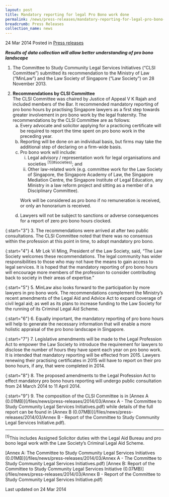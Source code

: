 ```yaml
---
layout: post
title: Mandatory reporting for legal Pro Bono work done
permalink: /news/press-releases/mandatory-reporting-for-legal-pro-bono-work-done
breadcrumb: Press Releases
collection_name: news
---
```


24 Mar 2014 Posted in [Press releases](/news/press-releases)


***Results of data collection will allow better understanding of pro bono landscape***

1. The Committee to Study Community Legal Services Initiatives (“CLSI Committee”) submitted its recommendation to the Ministry of Law (“MinLaw”) and the Law Society of Singapore (“Law Society”) on 28 November 2013.

<ol start="2">
<li><strong>Recommendations by CLSI Committee</strong>
<br>
The CLSI Committee was chaired by Justice of Appeal V K Rajah and included members of the Bar. It recommended mandatory reporting of pro bono hours by practising Singapore lawyers as a first step towards greater involvement in pro bono work by the legal fraternity. The recommendations by the CLSI Committee are as follows:

<ol style="list-style-type: lower-alpha;">
<li>Every advocate and solicitor applying for a practicing certificate will be required to report the time spent on pro bono work in the preceding year.</li>
<li>Reporting will be done on an individual basis, but firms may take the additional step of declaring on a firm-wide basis.</li>
<li>Pro bono work will include:

<ol style="list-style-type: lower-roman;">
<li>Legal advisory / representation work for legal organisations and societies <sup>[1](#societies)</sup>; and</li>
<li>Other law-related work (e.g. committee work for the Law Society of Singapore, the Singapore Academy of Law, the Singapore Mediation Centre, the Singapore Institute of Legal Education, any Ministry in a law reform project and sitting as a member of a Disciplinary Committee).</li>
</ol>

Work will be considered as pro bono if no remuneration is received, or only an honorarium is received.
</li>
<li> Lawyers will not be subject to sanctions or adverse consequences for a report of zero pro bono hours clocked.</li>
</ol>

</li>

</ol>

{:start="3"}
3. The recommendations were arrived at after two public consultations. The CLSI Committee noted that there was no consensus within the profession at this point in time, to adopt mandatory pro bono.

 
{:start="4"}
4. Mr Lok Vi Ming, President of the Law Society, said, “The Law Society welcomes these recommendations. The legal community has wider responsibilities to those who may not have the means to gain access to legal services. It is hoped that the mandatory reporting of pro bono hours will encourage more members of the profession to consider contributing back to society in their areas of expertise.”

 
{:start="5"}
5. MinLaw also looks forward to the participation by more lawyers in pro bono work. The recommendations complement the Ministry’s recent amendments of the Legal Aid and Advice Act to expand coverage of civil legal aid; as well as its plans to increase funding to the Law Society for the running of its Criminal Legal Aid Scheme.

 
{:start="6"}
6. Equally important, the mandatory reporting of pro bono hours will help to generate the necessary information that will enable a more holistic appraisal of the pro bono landscape in Singapore.

 
{:start="7"}
7. Legislative amendments will be made to the Legal Profession Act to empower the Law Society to introduce the requirement for lawyers to disclose the number of hours they have spent each year on pro bono work. It is intended that mandatory reporting will be effected from 2015. Lawyers renewing their practising certificates in 2015 will have to report on their pro bono hours, if any, that were completed in 2014.

{:start="8"}
8. The proposed amendments to the Legal Profession Act to effect mandatory pro bono hours reporting will undergo public consultation from 24 March 2014 to 11 April 2014.

 
{:start="9"}
9. The composition of the CLSI Committee is in [Annex A (0.01MB)](/files/news/press-releases/2014/03/Annex A - The Committee to Study Community Legal Services Initiatives.pdf) while details of the full report can be found in [Annex B (0.07MB)](/files/news/press-releases/2014/03/Annex B - Report of the Committee to Study Community Legal Services Initiative.pdf).

---

<p id="societies"><sup>[1]</sup>This includes Assigned Solicitor duties with the Legal Aid Bureau and pro bono legal work with the Law Society’s Criminal Legal Aid Scheme.</p>


[Annex A: The Committee to Study Community Legal Services Initiatives (0.01MB)](/files/news/press-releases/2014/03/Annex A - The Committee to Study Community Legal Services Initiatives.pdf)
[Annex B: Report of the Committee to Study Community Legal Services Initiative (0.07MB)](/files/news/press-releases/2014/03/Annex B - Report of the Committee to Study Community Legal Services Initiative.pdf)

<p class="right-side-updated">Last updated on 24 Mar 2014
</p>
